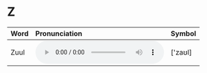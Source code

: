
# Z

| Word  | Pronunciation | Symbol |
| :-- | :-- | :-- |
| Zuul | <audio :src="$withBase('/audio/Zuul.mp3')" controls="controls" controlslist="nodownload"></audio> | ['zaʊl] |
